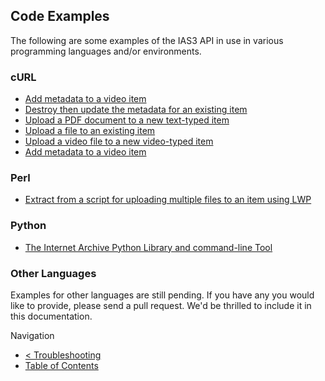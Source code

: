 ## Code Examples

The following are some examples of the IAS3 API in use in various programming languages and/or environments.

### cURL

* [Add metadata to a video item](./curl-create_video_item_with_metadata.md)
* [Destroy then update the metadata for an existing item](./curl-update_metadata.md)
* [Upload a PDF document to a new text-typed item](./curl-upload_text_item.md)
* [Upload a file to an existing item](./curl-upload_to_existing_item.md)
* [Upload a video file to a new video-typed item](./curl-upload_video_item.md)
* [Add metadata to a video item](./curl-upload_video_with_metadata.md)

### Perl

* [Extract from a script for uploading multiple files to an item using LWP](./perl-upload_multiple_files_to_an_item.md)

### Python

* [The Internet Archive Python Library and command-line Tool](https://github.com/jjjake/internetarchive)

### Other Languages

Examples for other languages are still pending. If you have any you would like to provide, please send a pull request. We'd be thrilled to include it in this documentation.

Navigation

* [< Troubleshooting](https://github.com/vmbrasseur/IAS3API/blob/master/troubleshooting.md)
* [Table of Contents](https://github.com/vmbrasseur/IAS3API)
